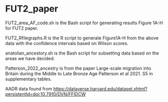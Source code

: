 # FUT2_paper
FUT2_area_AF_code.sh is the Bash script for generating results Figure 1A-H for FUT2 paper.

FUT2_Rfilegraphs.R is the R script to generate Figure1A-H from the above data with the confidence intervals based on Wilson scores.

anatolian_ancestory.sh is the Bash script for subsetting data based on the areas we have decided.

Patterson_2022_ancestry is from the paper Large-scale migration into Britain during the Middle to Late Bronze Age Patterson et al 2021. S5 in supplementary tables.

AADR data found from https://dataverse.harvard.edu/dataset.xhtml?persistentId=doi:10.7910/DVN/FFIDCW

